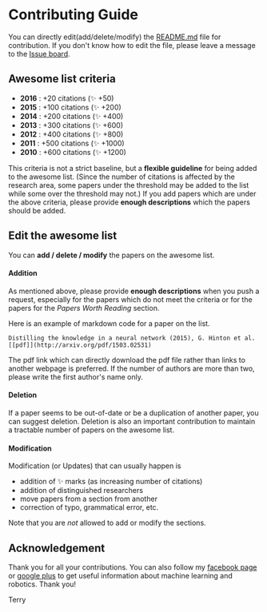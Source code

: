 # Contributing Guide

You can directly edit(add/delete/modify) the [README.md](https://github.com/terryum/awesome-deep-learning-papers/blob/master/README.md) file for contribution. If you don't know how to edit the file, please leave a message to the [Issue board](https://github.com/terryum/awesome-deep-learning-papers/issues).

## Awesome list criteria

- **2016** :    +20 citations (:sparkles: +50)
- **2015** :  +100 citations (:sparkles: +200)
- **2014** :  +200 citations (:sparkles: +400)
- **2013** :  +300 citations (:sparkles: +600)
- **2012** :  +400 citations (:sparkles: +800)
- **2011** :  +500 citations (:sparkles: +1000)
- **2010** :  +600 citations (:sparkles: +1200)

This criteria is not a strict baseline, but a **flexible guideline** for being added to the awesome list. (Since the number of citations is affected by the research area, some papers under the threshold may be added to the list while some over the threshold may not.) If you add papers which are under the above criteria, please provide **enough descriptions** which the papers should be added.

## Edit the awesome list
You can **add / delete / modify** the papers on the awesome list.

#### Addition
As mentioned above, please provide **enough descriptions** when you push a request, especially for the papers which do not meet the criteria or for the papers for the *Papers Worth Reading* section.

Here is an example of markdown code for a paper on the list.

`Distilling the knowledge in a neural network (2015), G. Hinton et al. [[pdf]](http://arxiv.org/pdf/1503.02531)`

The pdf link which can directly download the pdf file rather than links to another webpage is preferred. If the number of authors are more than two, please write the first author's name only.

#### Deletion
If a paper seems to be out-of-date or be a duplication of another paper, you can suggest deletion. Deletion is also an important contribution to maintain a tractable number of papers on the awesome list.

#### Modification
Modification (or Updates) that can usually happen is
- addition of :sparkles: marks (as increasing number of citations)
- addition of distinguished researchers
- move papers from a section from another
- correction of typo, grammatical error, etc.

Note that you are *not* allowed to add or modify the sections.

## Acknowledgement

Thank you for all your contributions. You can also follow my [facebook page](https://www.facebook.com/terryum.io/) or [google plus](https://plus.google.com/+TerryTaeWoongUm/) to get useful information about machine learning and robotics. Thank you!

Terry
